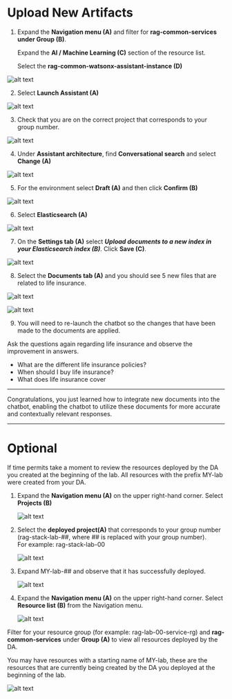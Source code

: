 # Upload New Artifacts

1. Expand the **Navigation menu (A)** and filter for **rag-common-services under Group (B)**. <br> 

    Expand the **AI / Machine Learning (C)** section of the resource list. <br> 

    Select the **rag-common-watsonx-assistant-instance (D)**

![alt text](../images/2.2.1-n-da.png)

2. Select **Launch Assistant (A)** 

![alt text](../images/2.2.2-n-da.png)

3. Check that you are on the correct project that corresponds to your group number. 

![alt text](../images/2.2.3-n-da.png)

4. Under **Assistant architecture**, find **Conversational search** and select **Change (A)**

![alt text](../images/2.2.4-new.png)

5. For the environment select **Draft (A)** and then click **Confirm (B)**

![alt text](../images/2.2.5-new.png)

6. Select **Elasticsearch (A)**

![alt text](../images/2.2.6-new.png)

7. On the **Settings tab (A)** select ***Upload documents to a new index in your Elasticsearch index (B)***. Click **Save (C)**.

![alt text](../images/2.2.8-n-da.png)

8. Select the **Documents tab (A)** and you should see 5 new files that are related to life insurance.   

![alt text](../images/2.2.10-1-n-da.png)

![alt text](../images/2.2.10-2-n-da.png)

9. You will need to re-launch the chatbot so the changes that have been made to the documents are applied. 

 Ask the questions again regarding life insurance and observe the improvement in answers. 
 
* What are the different life insurance policies?
* When should I buy life insurance? 
* What does life insurance cover

___

Congratulations, you just learned how to integrate new documents into the chatbot, enabling the chatbot to utilize these documents for more accurate and contextually relevant responses.
___

# Optional 

If time permits take a moment to review the resources deployed by the DA you created at the beginning of the lab. All resources with the prefix MY-lab were created from your DA. 

1. Expand the **Navigation menu (A)** on the upper right-hand corner. Select **Projects (B)**

    ![alt text](../images/0.1.1-n.png)

2. Select the **deployed project(A)** that corresponds to your group number (rag-stack-lab-##, where ## is replaced with your group number). <br>
For example: rag-stack-lab-00

    ![alt text](../images/0.1.2-n.png)

3. Expand MY-lab-## and observe that it has successfully deployed.

    ![alt text](<../images/2.2.11.png>)

4. Expand the **Navigation menu (A)** on the upper right-hand corner. Select **Resource list (B)** from the Navigation menu. <br>
    
    ![alt text](<../images/1.2.2-a-new.png>)

Filter for your resource group (for example: rag-lab-00-service-rg) and **rag-common-services** under **Group (A)** to view all resources deployed by the DA.  <br>

You may have resources with a starting name of MY-lab, these are the resources that are currently being created by the DA you deployed at the beginning of the lab. 
    
![alt text](<../images/2.2.10.png>)